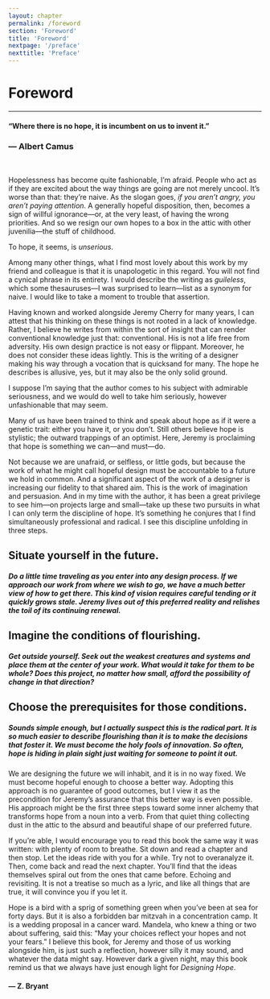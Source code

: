 ```yaml
---
layout: chapter
permalink: /foreword
section: 'Foreword'
title: 'Foreword'
nextpage: '/preface'
nexttitle: 'Preface'
---
```


# Foreword
---

#### “Where there is no hope, it is incumbent on us to invent it.”
### ― Albert Camus

<br/>

<span class="firstcharacter">H</span>opelessness has become quite fashionable, I’m afraid. People who act as if they are excited about the way things are going are not merely uncool. It’s worse than that: they’re naive. As the slogan goes, *if you aren’t angry, you aren’t paying attention*. A generally hopeful disposition, then, becomes a sign of willful ignorance—or, at the very least, of having the wrong priorities. And so we resign our own hopes to a box in the attic with other juvenilia—the stuff of childhood.

To hope, it seems, is *unserious*.
 
Among many other things, what I find most lovely about this work by my friend and colleague is that it is unapologetic in this regard. You will not find a cynical phrase in its entirety. I would describe the writing as *guileless*, which some thesauruses—I was surprised to learn—list as a synonym for naive. I would like to take a moment to trouble that assertion. 
 
Having known and worked alongside Jeremy Cherry for many years, I can attest that his thinking on these things is not rooted in a lack of knowledge. Rather, I believe he writes from within the sort of insight that can render conventional knowledge just that: conventional. His is not a life free from adversity. His own design practice is not easy or flippant. Moreover, he does not consider these ideas lightly. This is the writing of a designer making his way through a vocation that is quicksand for many. The hope he describes is allusive, yes, but it may also be the only solid ground.
 
I suppose I’m saying that the author comes to his subject with admirable seriousness, and we would do well to take him seriously, however unfashionable that may seem.
 
Many of us have been trained to think and speak about hope as if it were a genetic trait: either you have it, or you don’t. Still others believe hope is stylistic; the outward trappings of an optimist. Here, Jeremy is proclaiming that hope is something we can—and must—do.
 
Not because we are unafraid, or selfless, or little gods, but because the work of what he might call hopeful design must be accountable to a future we hold in common. And a significant aspect of the work of a designer is increasing our fidelity to that shared aim. This is the work of imagination and persuasion. And in my time with the author, it has been a great privilege to see him—on projects large and small—take up these two pursuits in what I can only term the discipline of hope. It’s something he conjures that I find simultaneously professional and radical. I see this discipline unfolding in three steps.

>
## Situate yourself in the future.
##### Do a little time traveling as you enter into any design process. If we approach our work from where we wish to go, we have a much better view of how to get there. This kind of vision requires careful tending or it quickly grows stale. Jeremy lives out of this preferred reality and relishes the toil of its continuing renewal.

>
## Imagine the conditions of flourishing. 
##### Get outside yourself. Seek out the weakest creatures and systems and place them at the center of your work. What would it take for them to be whole? Does this project, no matter how small, afford the possibility of change in that direction? 

>
## Choose the prerequisites for those conditions. 
##### Sounds simple enough, but I actually suspect this is the radical part. It is so much easier to describe flourishing than it is to make the decisions that foster it. We must become the holy fools of innovation. So often, hope is hiding in plain sight just waiting for someone to point it out. 
 
We are designing the future we will inhabit, and it is in no way fixed. We must become hopeful enough to choose a better way. Adopting this approach is no guarantee of good outcomes, but I view it as the precondition for Jeremy’s assurance that this better way is even possible. His approach might be the first three steps toward some inner alchemy that transforms hope from a noun into a verb. From that quiet thing collecting dust in the attic to the absurd and beautiful shape of our preferred future.
 
If you’re able, I would encourage you to read this book the same way it was written: with plenty of room to breathe. Sit down and read a chapter and then stop. Let the ideas ride with you for a while. Try not to overanalyze it. Then, come back and read the next chapter. You’ll find that the ideas themselves spiral out from the ones that came before. Echoing and revisiting. It is not a treatise so much as a lyric, and like all things that are true, it will convince you if you let it.
 
Hope is a bird with a sprig of something green when you’ve been at sea for forty days. But it is also a forbidden bar mitzvah in a concentration camp. It is a wedding proposal in a cancer ward. Mandela, who knew a thing or two about suffering, said this: “May your choices reflect your hopes and not your fears.” I believe this book, for Jeremy and those of us working alongside him, is just such a reflection, however silly it may sound, and whatever the data might say. However dark a given night, may this book remind us that we always have just enough light for *Designing Hope*.


#### ― Z. Bryant
